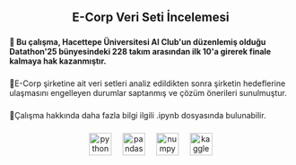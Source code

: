 <h2 align="center">E-Corp Veri Seti İncelemesi</h2>

###

<h4 align="left">🔶 Bu çalışma, Hacettepe Üniversitesi AI Club'un düzenlemiş olduğu Datathon'25 bünyesindeki 228 takım arasından ilk 10'a girerek finale kalmaya hak kazanmıştır.</h4>

###

<p align="left">🔹E-Corp şirketine ait veri setleri analiz edildikten sonra şirketin hedeflerine ulaşmasını engelleyen durumlar saptanmış ve çözüm önerileri sunulmuştur.</p>

###

<p align="left">🔹Çalışma hakkında daha fazla bilgi ilgili .ipynb dosyasında bulunabilir.</p>

###

<div align="center">
  <img src="https://cdn.jsdelivr.net/gh/devicons/devicon/icons/python/python-original.svg" height="40" alt="python logo"  />
  <img width="12" />
  <img src="https://cdn.jsdelivr.net/gh/devicons/devicon/icons/pandas/pandas-original.svg" height="40" alt="pandas logo"  />
  <img width="12" />
  <img src="https://cdn.jsdelivr.net/gh/devicons/devicon/icons/numpy/numpy-original.svg" height="40" alt="numpy logo"  />
  <img width="12" />
  <img src="https://cdn.simpleicons.org/kaggle/20BEFF" height="40" alt="kaggle logo"  />
</div>

###
